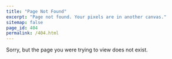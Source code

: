 ```yaml
---
title: "Page Not Found"
excerpt: "Page not found. Your pixels are in another canvas."
sitemap: false
page_id: 404
permalink: /404.html
---
```


Sorry, but the page you were trying to view does not exist.
